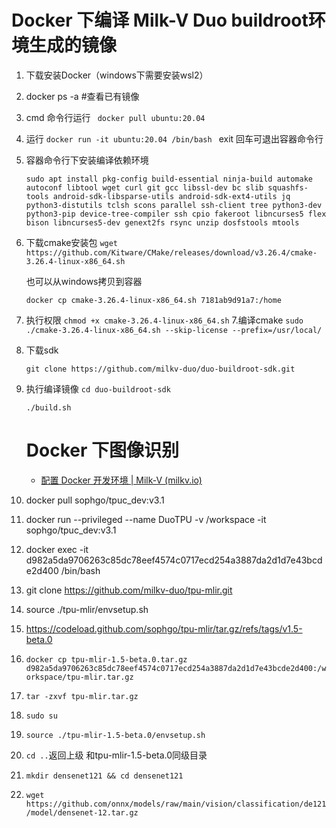 # Docker 下编译 Milk-V Duo buildroot环境生成的镜像

1. 下载安装Docker（windows下需要安装wsl2）
2. docker ps -a  #查看已有镜像
3. cmd 命令行运行 ` docker pull ubuntu:20.04`
4. 运行 `docker run -it ubuntu:20.04 /bin/bash ` exit 回车可退出容器命令行
5. 容器命令行下安装编译依赖环境

   `sudo apt install pkg-config build-essential ninja-build automake autoconf libtool wget curl git gcc libssl-dev bc slib squashfs-tools android-sdk-libsparse-utils android-sdk-ext4-utils jq python3-distutils tclsh scons parallel ssh-client tree python3-dev python3-pip device-tree-compiler ssh cpio fakeroot libncurses5 flex bison libncurses5-dev genext2fs rsync unzip dosfstools mtools `
6. 下载cmake安装包 `wget https://github.com/Kitware/CMake/releases/download/v3.26.4/cmake-3.26.4-linux-x86_64.sh`

   也可以从windows拷贝到容器

   `docker cp cmake-3.26.4-linux-x86_64.sh 7181ab9d91a7:/home`
7. 执行权限 `chmod +x cmake-3.26.4-linux-x86_64.sh`
   7.编译cmake
   `sudo ./cmake-3.26.4-linux-x86_64.sh --skip-license --prefix=/usr/local/ `
8. 下载sdk

   `git clone https://github.com/milkv-duo/duo-buildroot-sdk.git`
9. 执行编译镜像 `cd duo-buildroot-sdk`

   `./build.sh `

   # Docker 下图像识别


   - [配置 Docker 开发环境 | Milk-V (milkv.io)](https://milkv.io/zh/docs/duo/application-development/tpu/tpu-docker)
10. docker pull sophgo/tpuc_dev:v3.1
11. docker run --privileged --name DuoTPU -v /workspace -it  sophgo/tpuc_dev:v3.1
12. docker exec -it d982a5da9706263c85dc78eef4574c0717ecd254a3887da2d1d7e43bcde2d400 /bin/bash
13. git clone https://github.com/milkv-duo/tpu-mlir.git
14. source ./tpu-mlir/envsetup.sh
15. https://codeload.github.com/sophgo/tpu-mlir/tar.gz/refs/tags/v1.5-beta.0
16. `docker cp tpu-mlir-1.5-beta.0.tar.gz d982a5da9706263c85dc78eef4574c0717ecd254a3887da2d1d7e43bcde2d400:/workspace/tpu-mlir.tar.gz`
17. `tar -zxvf tpu-mlir.tar.gz`
18. `sudo su`
19. `source ./tpu-mlir-1.5-beta.0/envsetup.sh`
20. `cd ..`返回上级 和tpu-mlir-1.5-beta.0同级目录
21. `mkdir densenet121 && cd densenet121`
22. `wget https://github.com/onnx/models/raw/main/vision/classification/de121/model/densenet-12.tar.gz`
